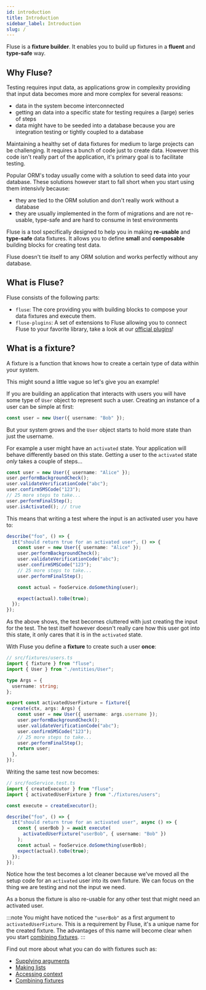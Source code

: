 ```yaml
---
id: introduction
title: Introduction
sidebar_label: Introduction
slug: /
---
```


Fluse is a **fixture builder**. It enables you to build up fixtures in a **fluent** and **type-safe** way.

## Why Fluse?

Testing requires input data, as applications grow in complexity providing that input data becomes more and more complex for several reasons:

- data in the system become interconnected
- getting an data into a specific state for testing requires a (large) series of steps
- data might have to be seeded into a database because you are integration testing or tightly coupled to a database

Maintaining a healthy set of data fixtures for medium to large projects can be challenging. It requires a bunch of code just to create data. However this code isn't really part of the application, it's primary goal is to facilitate testing.

Popular ORM's today usually come with a solution to seed data into your database. These solutions however start to fall short when you start using them intensivly because:

- they are tied to the ORM solution and don't really work without a database
- they are usually implemented in the form of migrations and are not re-usable, type-safe and are hard to consume in test environments

Fluse is a tool specifically designed to help you in making **re-usable** and **type-safe** data fixtures. It allows you to define **small** and **composable** building blocks for creating test data.

Fluse doesn't tie itself to any ORM solution and works perfectly without any database.

## What is Fluse?

Fluse consists of the following parts:

- `fluse`: The core providing you with building blocks to compose your data fixtures and execute them.
- `fluse-plugins`: A set of extensions to Fluse allowing you to connect Fluse to your favorite library, take a look at our [official plugins](./plugin-typeorm.md)!

## What is a fixture?

A fixture is a function that knows how to create a certain type of data within your system.

This might sound a little vague so let's give you an example!

If you are building an application that interacts with users you will have some type of `User` object to represent such a user. Creating an instance of a user can be simple at first:

```typescript
const user = new User({ username: "Bob" });
```

But your system grows and the `User` object starts to hold more state than just the username.

For example a user might have an `activated` state. Your application will behave differently based on this state. Getting a user to the `activated` state _only_ takes a couple of steps...

```typescript
const user = new User({ username: "Alice" });
user.performBackgroundCheck();
user.validateVerificationCode("abc");
user.confirmSMSCode("123");
// 25 more steps to take...
user.performFinalStep();
user.isActivated(); // true
```

This means that writing a test where the input is an activated user you have to:

```typescript
describe("foo", () => {
  it("should return true for an activated user", () => {
    const user = new User({ username: "Alice" });
    user.performBackgroundCheck();
    user.validateVerificationCode("abc");
    user.confirmSMSCode("123");
    // 25 more steps to take...
    user.performFinalStep();

    const actual = fooService.doSomething(user);

    expect(actual).toBe(true);
  });
});
```

As the above shows, the test becomes cluttered with just creating the input for the test. The test itself however doesn't really care how this user got into this state, it only cares that it is in the `activated` state.

With Fluse you define a **fixture** to create such a user **once**:

```typescript
// src/fixtures/users.ts
import { fixture } from "fluse";
import { User } from "./entities/User";

type Args = {
  username: string;
};

export const activatedUserFixture = fixture({
  create(ctx, args: Args) {
    const user = new User({ username: args.username });
    user.performBackgroundCheck();
    user.validateVerificationCode("abc");
    user.confirmSMSCode("123");
    // 25 more steps to take...
    user.performFinalStep();
    return user;
  },
});
```

Writing the same test now becomes:

```typescript
// src/fooService.test.ts
import { createExecutor } from "fluse";
import { activatedUserFixture } from "./fixtures/users";

const execute = createExecutor();

describe("foo", () => {
  it("should return true for an activated user", async () => {
    const { userBob } = await execute(
      activatedUserFixture("userBob", { username: "Bob" })
    );
    const actual = fooService.doSomething(userBob);
    expect(actual).toBe(true);
  });
});
```

Notice how the test becomes a lot cleaner because we've moved all the setup code for an `activated` user into its own fixture. We can focus on the thing we are testing and not the input we need.

As a bonus the fixture is also re-usable for any other test that might need an activated user.

:::note
You might have noticed the `"userBob"` as a first argument to `activatedUserFixture`. This is a requirement by Fluse, it's a unique name for the created fixture. The advantages of this name will become clear when you start [combining fixtures](./combining-fixtures.md).
:::

Find out more about what you can do with fixtures such as:

- [Supplying arguments](./supplying-arguments.md)
- [Making lists](./making-lists.md)
- [Accessing context](./context.md)
- [Combining fixtures](./combining-fixtures.md)
